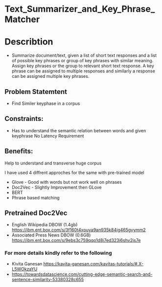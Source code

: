 # Text_Summarizer_and_Key_Phrase_Matcher

# Describtion
- Summarize document/text, given a list of short text responses and a list of possible key phrases or group of key phrases with similar meaning. Assign key phrases or the group to relevant short text response. A key phrase can be assigned to multiple responses and similarly a response can be assigned multiple key phrases.

## Problem Statemtent
- Find Similer keyphase in a corpus

## Constraints:
- Has to understand the semantic relation between words and given keyphrase No Latency Requirement

## Benefits:
Help to understand and transverse huge corpus

I have used 4 diffrent approches for the same with pre-trained model

- Glove - Good with words but not work well on phrases
- Doc2Vec - Slightly Improvement then GLove
- BERT
- Phrase based matching
## Pretrained Doc2Vec
- English Wikipedia DBOW (1.4gb) https://ibm.ent.box.com/s/3f160t4xpuya9an935k84ig465gvymm2
- Associated Press News DBOW (0.6GB) https://ibm.ent.box.com/s/9ebs3c759qqo1d8i7ed323i6shv2js7e

### For more details kindly refer to the following

- Kivita Ganesan https://kavita-ganesan.com/kavitas-tutorials/#.X-L5WOkzaYU
- https://towardsdatascience.com/cutting-edge-semantic-search-and-sentence-similarity-53380328c655
